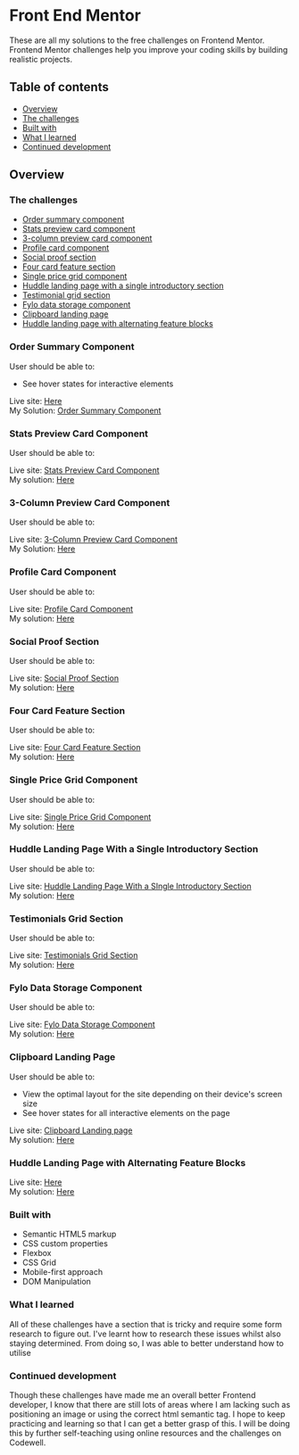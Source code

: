 # Front End Mentor
These are all my solutions to the free challenges on Frontend Mentor. Frontend Mentor challenges help you improve your coding skills by building realistic projects.

## Table of contents

- [Overview](#overview)
- [The challenges](#the-challenges) 
- [Built with](#built-with)
- [What I learned](#what-i-learned)
- [Continued development](#continued-development)

## Overview

### The challenges

- [Order summary component](#order-summary-component)
- [Stats preview card component](#stats-preview-card-component)
- [3-column preview card component](#3-column-preview-card-component)
- [Profile card component](#profile-card-component)
- [Social proof section](#social-proof-section)
- [Four card feature section](#four-card-feature-section)
- [Single price grid component](#single-price-grid-component)
- [Huddle landing page with a single introductory section](#huddle-landing-page-with-a-single-introductory-section)
- [Testimonial grid section](#testimonial-grid-section)
- [Fylo data storage component](#fylo-data-storage-component)
- [Clipboard landing page](#clipboard-landing-page)
- [Huddle landing page with alternating feature blocks](#huddle-landing-page-with-alternating-feature-blocks)

### Order Summary Component
User should be able to:
- See hover states for interactive elements

Live site: [Here](https://order-summary-component-vc.netlify.app)
<br>
My Solution: [Order Summary Component](https://github.com/vinhchugg/order-summary-component)

### Stats Preview Card Component
User should be able to:

Live site: [Stats Preview Card Component](https://stats-preview-card-component-vc.netlify.app)
<br>
My solution: [Here](https://github.com/vinhchugg/stats-preview-card-component)

### 3-Column Preview Card Component
User should be able to:

Live site: [3-Column Preview Card Component](https://3-column-preview-card-component-vc.netlify.app)
<br>
My Solution: [Here](https://github.com/vinhchugg/3-column-preview-card-component)

### Profile Card Component
User should be able to:

Live site: [Profile Card Component](https://profile-card-component-vc.netlify.app)
<br>
My solution: [Here](https://github.com/vinhchugg/profile-card-component)

### Social Proof Section
User should be able to:

Live site: [Social Proof Section](https://social-proof-section-vc.netlify.app)
<br>
My solution: [Here](https://github.com/vinhchugg/social-proof-section)

### Four Card Feature Section
User should be able to:

Live site: [Four Card Feature Section](https://four-card-feature-section-vc.netlify.app)
<br>
My solution: [Here](https://github.com/vinhchugg/four-card-feature-section)

### Single Price Grid Component
User should be able to:

Live site: [Single Price Grid Component](https://single-price-grid-component-vc.netlify.app)
<br>
My solution: [Here](https://github.com/vinhchugg/single-price-grid-component)

### Huddle Landing Page With a Single Introductory Section
User should be able to:

Live site: [Huddle Landing Page With a SIngle Introductory Section](https://huddle-landing-page-with-a-single-introductory-section-vc.netlify.app)
<br>
My solution: [Here](https://github.com/vinhchugg/huddle-landing-page-with-a-single-introductory-section)

### Testimonials Grid Section
User should be able to:

Live site: [Testimonials Grid Section](https://testimonials-grid-section-vc.netlify.app)
<br>
My solution: [Here](https://github.com/vinhchugg/testimonials-grid-section)

### Fylo Data Storage Component
User should be able to:

Live site: [Fylo Data Storage Component](https://fylo-data-storage-component-vc.netlify.app)
<br>
My solution: [Here](https://github.com/vinhchugg/fylo-data-storage-component)

### Clipboard Landing Page
User should be able to:
- View the optimal layout for the site depending on their device's screen size
- See hover states for all interactive elements on the page

Live site: [Clipboard Landing page](https://clipboard-landing-page-vc.netlify.app)
<br>
My solution: [Here](https://github.com/vinhchugg/clipboard-landing-page)

### Huddle Landing Page with Alternating Feature Blocks

Live site: [Here](https://huddle-landing-page-with-alternating-feature-blocks-vc.netlify.app)
<br>
My solution: [Here](https://github.com/vinhchugg/huddle-landing-page-with-alternating-feature-blocks)

### Built with

- Semantic HTML5 markup
- CSS custom properties
- Flexbox
- CSS Grid
- Mobile-first approach
- DOM Manipulation

### What I learned

All of these challenges have a section that is tricky and require some form research to figure out. I've learnt how to research these issues whilst also staying determined. From doing so, I was able to better understand how to utilise 

### Continued development

Though these challenges have made me an overall better Frontend developer, I know that there are still lots of areas where I am lacking such as positioning an image or using the correct html semantic tag. I hope to keep practicing and learning so that I can get a better grasp of this. I will be doing this by further self-teaching using online resources and the challenges on Codewell.
